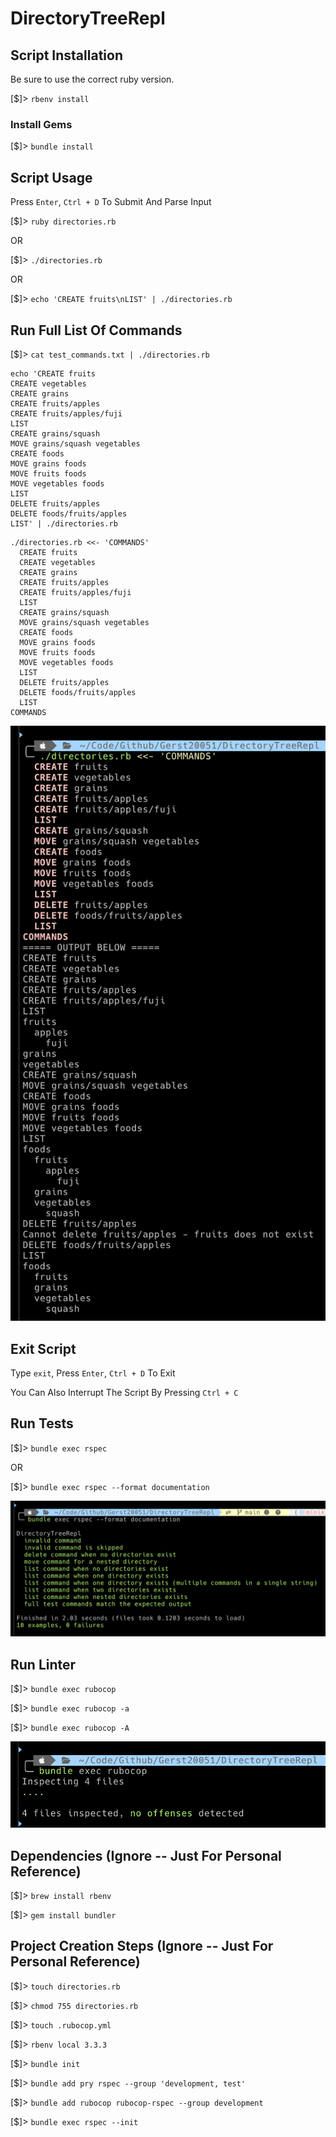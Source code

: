 # DirectoryTreeRepl

## Script Installation

Be sure to use the correct ruby version.

[$]> `rbenv install`

### Install Gems

[$]> `bundle install`

## Script Usage

Press `Enter`, `Ctrl + D` To Submit And Parse Input

[$]> `ruby directories.rb`

OR

[$]> `./directories.rb`

OR

[$]> `echo 'CREATE fruits\nLIST' | ./directories.rb`

## Run Full List Of Commands

[$]> `cat test_commands.txt | ./directories.rb`

```
echo 'CREATE fruits
CREATE vegetables
CREATE grains
CREATE fruits/apples
CREATE fruits/apples/fuji
LIST
CREATE grains/squash
MOVE grains/squash vegetables
CREATE foods
MOVE grains foods
MOVE fruits foods
MOVE vegetables foods
LIST
DELETE fruits/apples
DELETE foods/fruits/apples
LIST' | ./directories.rb
```

```
./directories.rb <<- 'COMMANDS'
  CREATE fruits
  CREATE vegetables
  CREATE grains
  CREATE fruits/apples
  CREATE fruits/apples/fuji
  LIST
  CREATE grains/squash
  MOVE grains/squash vegetables
  CREATE foods
  MOVE grains foods
  MOVE fruits foods
  MOVE vegetables foods
  LIST
  DELETE fruits/apples
  DELETE foods/fruits/apples
  LIST
COMMANDS
```

![Command Output Screenshot](screenshots/command_output.png)

## Exit Script

Type `exit`, Press `Enter`, `Ctrl + D` To Exit

You Can Also Interrupt The Script By Pressing `Ctrl + C`

## Run Tests

[$]> `bundle exec rspec`

OR

[$]> `bundle exec rspec --format documentation`

![RSpec Output Screenshot](screenshots/rspec_output.png)

## Run Linter

[$]> `bundle exec rubocop`

[$]> `bundle exec rubocop -a`

[$]> `bundle exec rubocop -A`

![RuboCop Output Screenshot](screenshots/rubocop_output.png)

## Dependencies (Ignore -- Just For Personal Reference)

[$]> `brew install rbenv`

[$]> `gem install bundler`

## Project Creation Steps (Ignore -- Just For Personal Reference)

[$]> `touch directories.rb`

[$]> `chmod 755 directories.rb`

[$]> `touch .rubocop.yml`

[$]> `rbenv local 3.3.3`

[$]> `bundle init`

[$]> `bundle add pry rspec --group 'development, test'`

[$]> `bundle add rubocop rubocop-rspec --group development`

[$]> `bundle exec rspec --init`

